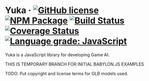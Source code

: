 # Yuka &middot; [![GitHub license](https://img.shields.io/badge/license-MIT-blue.svg)](https://github.com/Mugen87/yuka/blob/master/LICENSE) [![NPM Package](https://img.shields.io/npm/v/yuka.svg)](https://www.npmjs.com/package/yuka) [![Build Status](https://travis-ci.org/Mugen87/yuka.svg?branch=master)](https://travis-ci.org/Mugen87/yuka) [![Coverage Status](https://coveralls.io/repos/github/Mugen87/yuka/badge.svg?branch=master)](https://coveralls.io/github/Mugen87/yuka?branch=master) [![Language grade: JavaScript](https://img.shields.io/lgtm/grade/javascript/g/Mugen87/yuka.svg?logo=lgtm&logoWidth=18)](https://lgtm.com/projects/g/Mugen87/yuka/context:javascript)

Yuka is a JavaScript library for developing Game AI.

THIS IS TEMPORARY BRANCH FOR INITIAL BABYLON.JS EXAMPLES

TODO: Put copyright and license terms for GLB models used.
